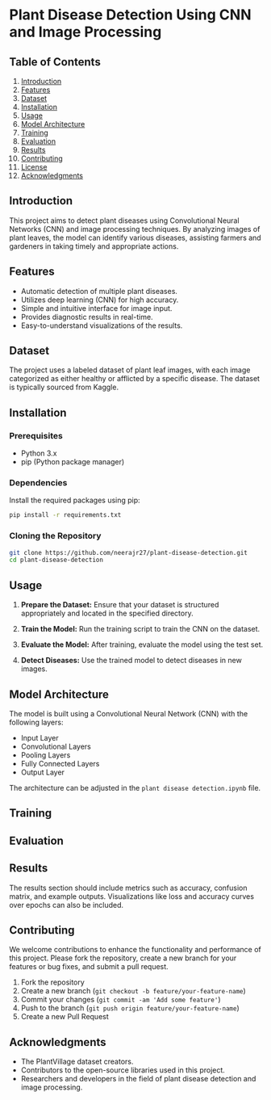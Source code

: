 # Plant Disease Detection Using CNN and Image Processing

## Table of Contents

1. [Introduction](#introduction)
2. [Features](#features)
3. [Dataset](#dataset)
4. [Installation](#installation)
5. [Usage](#usage)
6. [Model Architecture](#model-architecture)
7. [Training](#training)
8. [Evaluation](#evaluation)
9. [Results](#results)
10. [Contributing](#contributing)
11. [License](#license)
12. [Acknowledgments](#acknowledgments)

## Introduction

This project aims to detect plant diseases using Convolutional Neural Networks (CNN) and image processing techniques. By analyzing images of plant leaves, the model can identify various diseases, assisting farmers and gardeners in taking timely and appropriate actions.

## Features

- Automatic detection of multiple plant diseases.
- Utilizes deep learning (CNN) for high accuracy.
- Simple and intuitive interface for image input.
- Provides diagnostic results in real-time.
- Easy-to-understand visualizations of the results.

## Dataset

The project uses a labeled dataset of plant leaf images, with each image categorized as either healthy or afflicted by a specific disease. The dataset is typically sourced from Kaggle.

## Installation

### Prerequisites

- Python 3.x
- pip (Python package manager)

### Dependencies

Install the required packages using pip:

```bash
pip install -r requirements.txt
```

### Cloning the Repository

```bash
git clone https://github.com/neerajr27/plant-disease-detection.git
cd plant-disease-detection
```

## Usage

1. **Prepare the Dataset:** Ensure that your dataset is structured appropriately and located in the specified directory.

2. **Train the Model:** Run the training script to train the CNN on the dataset.

3. **Evaluate the Model:** After training, evaluate the model using the test set.

4. **Detect Diseases:** Use the trained model to detect diseases in new images.

## Model Architecture

The model is built using a Convolutional Neural Network (CNN) with the following layers:

- Input Layer
- Convolutional Layers
- Pooling Layers
- Fully Connected Layers
- Output Layer

The architecture can be adjusted in the `plant disease detection.ipynb` file.

## Training

## Evaluation

## Results

The results section should include metrics such as accuracy, confusion matrix, and example outputs. Visualizations like loss and accuracy curves over epochs can also be included.

## Contributing

We welcome contributions to enhance the functionality and performance of this project. Please fork the repository, create a new branch for your features or bug fixes, and submit a pull request.

1. Fork the repository
2. Create a new branch (`git checkout -b feature/your-feature-name`)
3. Commit your changes (`git commit -am 'Add some feature'`)
4. Push to the branch (`git push origin feature/your-feature-name`)
5. Create a new Pull Request


## Acknowledgments

- The PlantVillage dataset creators.
- Contributors to the open-source libraries used in this project.
- Researchers and developers in the field of plant disease detection and image processing.
